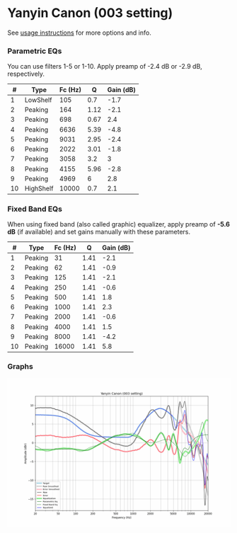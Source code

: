 # Yanyin Canon (003 setting)
See [usage instructions](https://github.com/jaakkopasanen/AutoEq#usage) for more options and info.

### Parametric EQs
You can use filters 1-5 or 1-10. Apply preamp of -2.4 dB or -2.9 dB, respectively.

|   # | Type      |   Fc (Hz) |    Q |   Gain (dB) |
|-----|-----------|-----------|------|-------------|
|   1 | LowShelf  |       105 | 0.7  |        -1.7 |
|   2 | Peaking   |       164 | 1.12 |        -2.1 |
|   3 | Peaking   |       698 | 0.67 |         2.4 |
|   4 | Peaking   |      6636 | 5.39 |        -4.8 |
|   5 | Peaking   |      9031 | 2.95 |        -2.4 |
|   6 | Peaking   |      2022 | 3.01 |        -1.8 |
|   7 | Peaking   |      3058 | 3.2  |         3   |
|   8 | Peaking   |      4155 | 5.96 |        -2.8 |
|   9 | Peaking   |      4969 | 6    |         2.8 |
|  10 | HighShelf |     10000 | 0.7  |         2.1 |

### Fixed Band EQs
When using fixed band (also called graphic) equalizer, apply preamp of **-5.6 dB** (if available) and set gains manually with these parameters.

|   # | Type    |   Fc (Hz) |    Q |   Gain (dB) |
|-----|---------|-----------|------|-------------|
|   1 | Peaking |        31 | 1.41 |        -2.1 |
|   2 | Peaking |        62 | 1.41 |        -0.9 |
|   3 | Peaking |       125 | 1.41 |        -2.1 |
|   4 | Peaking |       250 | 1.41 |        -0.6 |
|   5 | Peaking |       500 | 1.41 |         1.8 |
|   6 | Peaking |      1000 | 1.41 |         2.3 |
|   7 | Peaking |      2000 | 1.41 |        -0.6 |
|   8 | Peaking |      4000 | 1.41 |         1.5 |
|   9 | Peaking |      8000 | 1.41 |        -4.2 |
|  10 | Peaking |     16000 | 1.41 |         5.8 |

### Graphs
![](./Yanyin%20Canon%20(003%20setting).png)
